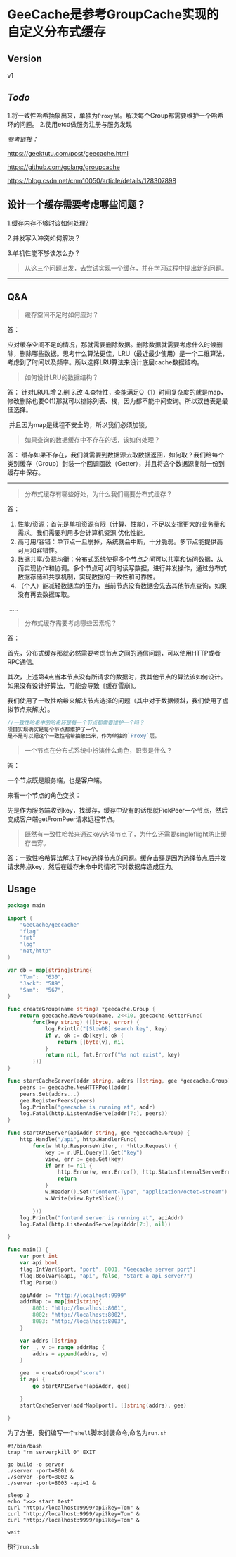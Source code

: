 # GeeCache是参考GroupCache实现的自定义分布式缓存

## Version
v1

## *Todo*
1.将一致性哈希抽象出来，单独为`Proxy`层。解决每个Group都需要维护一个哈希环的问题。
2.使用etcd做服务注册与服务发现

*参考链接：*  
 
https://geektutu.com/post/geecache.html  
         
https://github.com/golang/groupcache  
 	  
https://blog.csdn.net/cnm10050/article/details/128307898

## 设计一个缓存需要考虑哪些问题？  

1.缓存内存不够时该如何处理?  

2.并发写入冲突如何解决？  

3.单机性能不够该怎么办？  


> 从这三个问题出发，去尝试实现一个缓存，并在学习过程中提出新的问题。

----------------------------------------------------------------

## Q&A



> 缓存空间不足时如何应对？

答：

应对缓存空间不足的情况，那就需要删除数据。删除数据就需要考虑什么时候删除，删除哪些数据。思考什么算法更佳，LRU（最近最少使用）是一个二维算法，考虑到了时间以及频率。所以选择LRU算法来设计底层cache数据结构。



> 如何设计LRU的数据结构？


答：
针对LRU1.增 2.删 3.改 4.查特性，查能满足O（1）时间复杂度的就是map，修改删除也要O(1)那就可以排除列表、栈，因为都不能中间查询。所以双链表是最佳选择。

​		并且因为map是线程不安全的，所以我们必须加锁。



> 如果查询的数据缓存中不存在的话，该如何处理？


答：
缓存如果不存在，我们就需要到数据源去取数据返回，如何取？我们给每个类别缓存（Group）封装一个回调函数（Getter），并且将这个数据源复制一份到缓存中保存。



----------------------------------------------

> 分布式缓存有哪些好处，为什么我们需要分布式缓存？


答：

1. 性能/资源：首先是单机资源有限（计算、性能），不足以支撑更大的业务量和需求。我们需要利用多台计算机资源 优化性能。
2. 高可用/容错：单节点一旦崩掉，系统就会中断，十分脆弱。多节点能提供高可用和容错性。
3. 数据共享/负载均衡：分布式系统使得多个节点之间可以共享和访问数据，从而实现协作和协调。多个节点可以同时读写数据，进行并发操作，通过分布式数据存储和共享机制，实现数据的一致性和可靠性。
4. （个人）能减轻数据库的压力，当前节点没有数据会先去其他节点查询，如果没有再去数据库取。

​			 .....

> 分布式缓存需要考虑哪些因素呢？


答：

首先，分布式缓存那就必然需要考虑节点之间的通信问题，可以使用HTTP或者RPC通信。

其次，上述第4点当本节点没有所请求的数据时，找其他节点的算法该如何设计。如果没有设计好算法，可能会导致《缓存雪崩》。

我们使用了一致性哈希来解决节点选择的问题（其中对于数据倾斜，我们使用了虚拟节点来解决）。


```go
//一致性哈希中的哈希环是每一个节点都需要维护一个吗？
项目实现确实是每个节点都维护了一个。
是不是可以把这个一致性哈希抽象出来，作为单独的`Proxy`层。
```



> 一个节点在分布式系统中扮演什么角色，职责是什么？


答：

一个节点既是服务端，也是客户端。

来看一个节点的角色变换：

先是作为服务端收到key，找缓存，缓存中没有的话那就PickPeer一个节点，然后变成客户端getFromPeer请求远程节点。





> 既然有一致性哈希来通过key选择节点了，为什么还需要singleflight防止缓存击穿。


答：一致性哈希算法解决了key选择节点的问题。缓存击穿是因为选择节点后并发请求热点key，然后在缓存未命中的情况下对数据库造成压力。




## Usage

```go
package main

import (
	"GeeCache/geecache"
	"flag"
	"fmt"
	"log"
	"net/http"
)

var db = map[string]string{
	"Tom":  "630",
	"Jack": "589",
	"Sam":  "567",
}

func createGroup(name string) *geecache.Group {
	return geecache.NewGroup(name, 2<<10, geecache.GetterFunc(
		func(key string) ([]byte, error) {
			log.Println("[SlowDB] search key", key)
			if v, ok := db[key]; ok {
				return []byte(v), nil
			}
			return nil, fmt.Errorf("%s not exist", key)
		}))
}

func startCacheServer(addr string, addrs []string, gee *geecache.Group) {
	peers := geecache.NewHTTPPool(addr)
	peers.Set(addrs...)
	gee.RegisterPeers(peers)
	log.Println("geecache is running at", addr)
	log.Fatal(http.ListenAndServe(addr[7:], peers))
}

func startAPIServer(apiAddr string, gee *geecache.Group) {
	http.Handle("/api", http.HandlerFunc(
		func(w http.ResponseWriter, r *http.Request) {
			key := r.URL.Query().Get("key")
			view, err := gee.Get(key)
			if err != nil {
				http.Error(w, err.Error(), http.StatusInternalServerError)
				return
			}
			w.Header().Set("Content-Type", "application/octet-stream")
			w.Write(view.ByteSlice())

		}))
	log.Println("fontend server is running at", apiAddr)
	log.Fatal(http.ListenAndServe(apiAddr[7:], nil))

}

func main() {
	var port int
	var api bool
	flag.IntVar(&port, "port", 8001, "Geecache server port")
	flag.BoolVar(&api, "api", false, "Start a api server?")
	flag.Parse()

	apiAddr := "http://localhost:9999"
	addrMap := map[int]string{
		8001: "http://localhost:8001",
		8002: "http://localhost:8002",
		8003: "http://localhost:8003",
	}

	var addrs []string
	for _, v := range addrMap {
		addrs = append(addrs, v)
	}

	gee := createGroup("score")
	if api {
		go startAPIServer(apiAddr, gee)

	}
	startCacheServer(addrMap[port], []string(addrs), gee)

}
```
为了方便，我们编写一个`shell`脚本封装命令,命名为`run.sh`
```shell
#!/bin/bash
trap "rm server;kill 0" EXIT

go build -o server
./server -port=8001 &
./server -port=8002 &
./server -port=8003 -api=1 &

sleep 2
echo ">>> start test"
curl "http://localhost:9999/api?key=Tom" &
curl "http://localhost:9999/api?key=Tom" &
curl "http://localhost:9999/api?key=Tom" &

wait
```
执行`run.sh`
